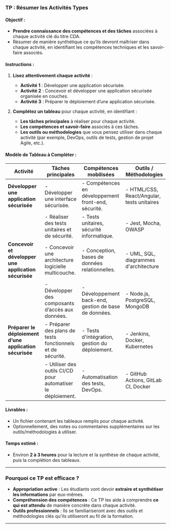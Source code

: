 ### **TP : Résumer les Activités Types**

#### Objectif :
- **Prendre connaissance des compétences et des tâches** associées à chaque activité clé du titre CDA.
- Résumer de manière synthétique ce qu’ils devront maîtriser dans chaque activité, en identifiant les compétences techniques et les savoir-faire associés.

#### Instructions :
1. **Lisez attentivement chaque activité** :  
   - **Activité 1** : Développer une application sécurisée.  
   - **Activité 2** : Concevoir et développer une application sécurisée organisée en couches.  
   - **Activité 3** : Préparer le déploiement d’une application sécurisée.  

2. **Complétez un tableau** pour chaque activité, en identifiant :  
   - **Les tâches principales** à réaliser pour chaque activité.  
   - **Les compétences et savoir-faire** associés à ces tâches.  
   - **Les outils ou méthodologies** que vous pensez utiliser dans chaque activité (par exemple, DevOps, outils de tests, gestion de projet Agile, etc.).

#### Modèle de Tableau à Compléter :

| **Activité**                             | **Tâches principales**                                             | **Compétences mobilisées**                              | **Outils / Méthodologies**                     |
|------------------------------------------|-------------------------------------------------------------------|--------------------------------------------------------|-----------------------------------------------|
| **Développer une application sécurisée** | - Développer une interface sécurisée.                             | - Compétences en développement front-end, sécurité.     | - HTML/CSS, React/Angular, tests unitaires    |
|                                          | - Réaliser des tests unitaires et de sécurité.                    | - Tests unitaires, sécurité informatique.               | - Jest, Mocha, OWASP                        |
| **Concevoir et développer une application sécurisée** | - Concevoir une architecture logicielle multicouche.             | - Conception, bases de données relationnelles.          | - UML, SQL, diagrammes d'architecture         |
|                                          | - Développer des composants d’accès aux données.                  | - Développement back-end, gestion de base de données.    | - Node.js, PostgreSQL, MongoDB               |
| **Préparer le déploiement d’une application sécurisée** | - Préparer des plans de tests fonctionnels et de sécurité.       | - Tests d'intégration, gestion du déploiement.          | - Jenkins, Docker, Kubernetes                |
|                                          | - Utiliser des outils CI/CD pour automatiser le déploiement.      | - Automatisation des tests, DevOps.                     | - GitHub Actions, GitLab CI, Docker          |

#### Livrables :
- Un fichier contenant les tableaux remplis pour chaque activité.
- Optionnellement, des notes ou commentaires supplémentaires sur les outils/méthodologies à utiliser.

#### Temps estimé :
- Environ **2 à 3 heures** pour la lecture et la synthèse de chaque activité, puis la complétion des tableaux.

---

### **Pourquoi ce TP est efficace ?**
- **Appropriation active** : Les étudiants vont devoir **extraire et synthétiser les informations** par eux-mêmes.
- **Compréhension des compétences** : Ce TP les aide à comprendre **ce qui est attendu** de manière concrète dans chaque activité.
- **Outils professionnels** : Ils se familiariseront avec des outils et méthodologies clés qu'ils utiliseront au fil de la formation.

---

